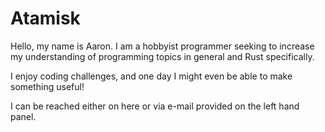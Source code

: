 # Atamisk

Hello, my name is Aaron. I am a hobbyist programmer seeking to increase my understanding of programming topics in general and Rust specifically. 

I enjoy coding challenges, and one day I might even be able to make something useful!

I can be reached either on here or via e-mail provided on the left hand panel.

